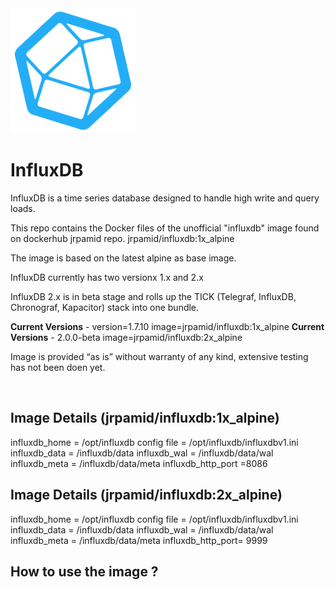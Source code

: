 <img src="logo.png" style="width:200px;"/>


# InfluxDB

InfluxDB is a time series database designed to handle high write and query loads.

This repo contains the Docker files of the unofficial "influxdb" image found on dockerhub jrpamid repo. jrpamid/influxdb:1x_alpine

The image is based on the latest alpine as base image. 

InfluxDB currently has two  versionx 1.x and 2.x

InfluxDB 2.x is in beta stage and rolls up the TICK (Telegraf, InfluxDB, Chronograf, Kapacitor) stack into one bundle. 


<strong>Current Versions</strong> - version=1.7.10  image=jrpamid/influxdb:1x_alpine
<strong>Current Versions</strong> - 2.0.0-beta  image=jrpamid/influxdb:2x_alpine


Image is provided “as is” without warranty of any kind, extensive testing has not been doen yet.


<br>

## Image Details (jrpamid/influxdb:1x_alpine)

influxdb_home = /opt/influxdb
config file   = /opt/influxdb/influxdbv1.ini
influxdb_data = /influxdb/data
influxdb_wal = /influxdb/data/wal
influxdb_meta = /influxdb/data/meta
influxdb_http_port =8086

## Image Details (jrpamid/influxdb:2x_alpine)

influxdb_home = /opt/influxdb
config file   = /opt/influxdb/influxdbv1.ini
influxdb_data = /influxdb/data
influxdb_wal = /influxdb/data/wal
influxdb_meta = /influxdb/data/meta
influxdb_http_port= 9999
<br>


## How to use the image ?


